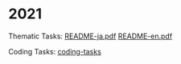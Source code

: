 # 2021

Thematic Tasks: [README-ja.pdf](README-ja.pdf) [README-en.pdf](README-en.pdf)

Coding Tasks: [coding-tasks](coding-tasks)
